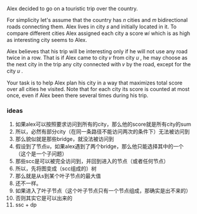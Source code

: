 Alex decided to go on a touristic trip over the country.

For simplicity let's assume that the country has 𝑛
 cities and 𝑚
 bidirectional roads connecting them. Alex lives in city 𝑠
 and initially located in it. To compare different cities Alex assigned each city a score 𝑤𝑖
 which is as high as interesting city seems to Alex.

Alex believes that his trip will be interesting only if he will not use any road twice in a row. That is if Alex came to city 𝑣
 from city 𝑢
, he may choose as the next city in the trip any city connected with 𝑣
 by the road, except for the city 𝑢
.

Your task is to help Alex plan his city in a way that maximizes total score over all cities he visited. Note that for each city its score is counted at most once, even if Alex been there several times during his trip.


### ideas
1. 如果alex可以按照要求访问到所有的city，那么他的score就是所有city的sum
2. 所以，必然有部分city（在同一条路径不能访问两次的条件下）无法被访问到
3. 那么貌似就是那些bridge，就没法被访问到
4. 假设到了节点u，如果alex遇到了两个bridge，那么他只能选择其中的一个（这个是一个子问题）
5. 那些scc是可以被完全访问到，并回到进入的节点（或者任何节点）
6. 所以，先将图变成（scc组成的）树
7. 那么就是从s到某个叶子节点的最大值
8. 还不一样。
9. 如果进入了叶子节点（这个叶子节点只有一个节点组成，那确实是出不来的）
10. 否则其实它是可以出来的
11. ssc + dp